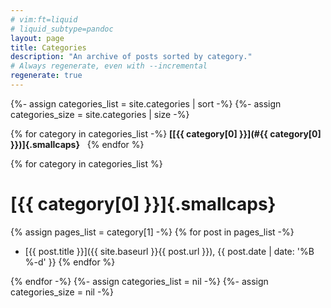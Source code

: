 ```yaml
---
# vim:ft=liquid
# liquid_subtype=pandoc
layout: page
title: Categories
description: "An archive of posts sorted by category."
# Always regenerate, even with --incremental
regenerate: true
---
```


{%- assign categories_list = site.categories | sort -%}
{%- assign categories_size = site.categories | size -%}

{% for category in categories_list -%}
**[[{{ category[0] }}](#{{ category[0] }})]{.smallcaps}**&nbsp;&nbsp;
{% endfor %}

{% for category in categories_list %}
# [{{ category[0] }}]{.smallcaps}

{% assign pages_list = category[1] -%}
{% for post in pages_list -%}
- [{{ post.title }}]({{ site.baseurl }}{{ post.url }}), {{ post.date | date: '%B %-d' }}
{% endfor %}

{% endfor -%}
{%- assign categories_list = nil -%}
{%- assign categories_size = nil -%}
